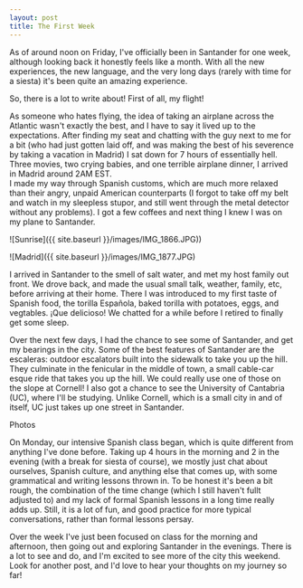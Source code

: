 ```yaml
---
layout: post
title: The First Week
---
```


As of around noon on Friday, I've officially been in Santander for one week, although looking back it honestly feels like a month.  With all the new experiences, the new language, and the very long days (rarely with time for a siesta) it's been quite an amazing experience.

So, there is a lot to write about!  First of all, my flight!

As someone who hates flying, the idea of taking an airplane across the Atlantic wasn't exactly the best, and I have to say it lived up to the expectations.  After finding my seat and chatting with the guy next to me for a bit (who had just gotten laid off, 
and was making the best of his severence by taking a vacation in Madrid) I sat down for 7 hours of essentially hell.  Three movies, two crying babies, and one terrible airplane dinner, I arrived in Madrid around 2AM EST.  
I made my way through Spanish customs, which are much more relaxed than their angry, unpaid American counterparts (I forgot to take off my belt and watch in my sleepless stupor, and still went through the metal detector without any problems).  I got a few coffees and next thing I knew I was on my plane to Santander.

![Sunrise]({{ site.baseurl }}/images/IMG_1866.JPG))

![Madrid]({{ site.baseurl }}/images/IMG_1877.JPG)

I arrived in Santander to the smell of salt water, and met my host family out front.  We drove back, and made the usual small talk, weather, family, etc, before arriving at their home.
There I was introduced to my first taste of Spanish food, the torilla Española, baked torilla with potatoes, eggs, and vegtables.  ¡Que delicioso!  We chatted for a while before I retired to finally get some sleep.

Over the next few days, I had the chance to see some of Santander, and get my bearings in the city.  Some of the best features of Santander are the escaleras: outdoor escalators 
built into the sidewalk to take you up the hill.  They culminate in the fenicular in the middle of town, a small cable-car esque ride that takes you up the hill.  We could really use one of those on the slope at Cornell!
I also got a chance to see the University of Cantabria (UC), where I'll be studying.  Unlike Cornell, which is a small city in and of itself, UC just takes up one street in Santander.  

Photos

On Monday, our intensive Spanish class began, which is quite different from anything I've done before.  Taking up 4 hours in the morning and 2 in the evening (with a break for siesta of course), we
mostly just chat about ourselves, Spanish culture, and anything else that comes up, with some grammatical and writing lessons thrown in.  To be honest it's been a bit rough, the combination of the time change (which I still haven't fullt adjusted to) 
and my lack of formal Spanish lessons in a long time really adds up.  Still, it is a lot of fun, and good practice for more typical conversations, rather than formal lessons persay.

Over the week I've just been focused on class for the morning and afternoon, then going out and exploring Santander in the evenings.  There is a lot to see and do, and I'm excited to see more of the city this weekend.  Look for another post, and I'd love to hear your thoughts on my journey so far!

